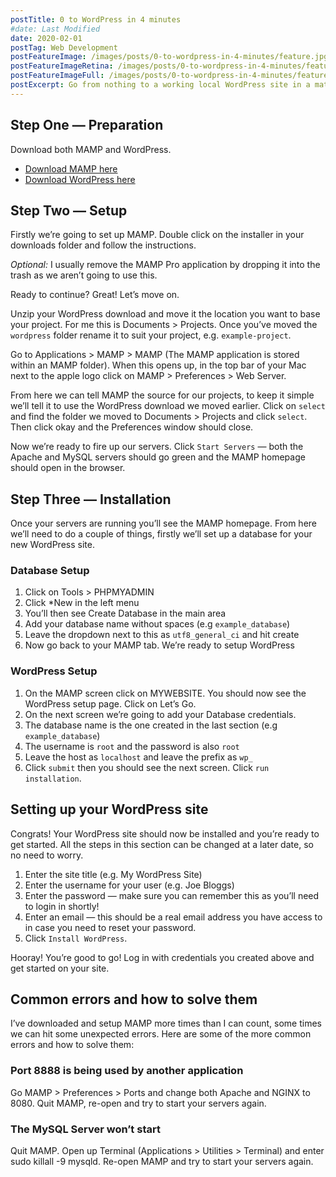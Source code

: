 ```yaml
---
postTitle: 0 to WordPress in 4 minutes
#date: Last Modified
date: 2020-02-01
postTag: Web Development
postFeatureImage: /images/posts/0-to-wordpress-in-4-minutes/feature.jpg
postFeatureImageRetina: /images/posts/0-to-wordpress-in-4-minutes/feature@2x.jpg
postFeatureImageFull: /images/posts/0-to-wordpress-in-4-minutes/feature-full.jpg
postExcerpt: Go from nothing to a working local WordPress site in a matter of minutes.
---
```


## Step One — Preparation
Download both MAMP and WordPress.
- [Download MAMP here](https://en-gb.wordpress.org/download/)
- [Download WordPress here](https://en-gb.wordpress.org/download/)

## Step Two — Setup
Firstly we’re going to set up MAMP. Double click on the installer in your downloads folder and follow the instructions.

*Optional:*
I usually remove the MAMP Pro application by dropping it into the trash as we aren’t going to use this.

Ready to continue? Great! Let’s move on.

Unzip your WordPress download and move it the location you want to base your project. For me this is Documents > Projects. Once you’ve moved the `wordpress` folder rename it to suit your project, e.g. `example-project`.

Go to Applications > MAMP > MAMP (The MAMP application is stored within an MAMP folder). When this opens up, in the top bar of your Mac next to the apple logo click on MAMP > Preferences > Web Server.

From here we can tell MAMP the source for our projects, to keep it simple we’ll tell it to use the WordPress download we moved earlier. Click on `select` and find the folder we moved to Documents > Projects and click `select`. Then click okay and the Preferences window should close.

Now we’re ready to fire up our servers. Click `Start Servers` — both the Apache and MySQL servers should go green and the MAMP homepage should open in the browser.

## Step Three — Installation
Once your servers are running you’ll see the MAMP homepage. From here we’ll need to do a couple of things, firstly we’ll set up a database for your new WordPress site.

### Database Setup
1. Click on Tools > PHPMYADMIN
2. Click *New in the left menu
3. You’ll then see Create Database in the main area
4. Add your database name without spaces (e.g `example_database`)
5. Leave the dropdown next to this as `utf8_general_ci` and hit create
6. Now go back to your MAMP tab. We’re ready to setup WordPress

### WordPress Setup
1. On the MAMP screen click on MYWEBSITE. You should now see the WordPress setup page. Click on Let’s Go.
2. On the next screen we’re going to add your Database credentials.
3. The database name is the one created in the last section (e.g `example_database`)
4. The username is `root` and the password is also `root`
5. Leave the host as `localhost` and leave the prefix as `wp_`
6. Click `submit` then you should see the next screen. Click `run installation`.


## Setting up your WordPress site
Congrats! Your WordPress site should now be installed and you’re ready to get started. All the steps in this section can be changed at a later date, so no need to worry.

1. Enter the site title (e.g. My WordPress Site)
2. Enter the username for your user (e.g. Joe Bloggs)
3. Enter the password — make sure you can remember this as you’ll need to login in shortly!
4. Enter an email — this should be a real email address you have access to in case you need to reset your password.
5. Click `Install WordPress`.

Hooray! You’re good to go! Log in with credentials you created above and get started on your site.

## Common errors and how to solve them
I’ve downloaded and setup MAMP more times than I can count, some times we can hit some unexpected errors. Here are some of the more common errors and how to solve them:

### Port 8888 is being used by another application
Go MAMP > Preferences > Ports and change both Apache and NGINX to 8080. Quit MAMP, re-open and try to start your servers again.

### The MySQL Server won’t start
Quit MAMP. Open up Terminal (Applications > Utilities > Terminal) and enter sudo killall -9 mysqld. Re-open MAMP and try to start your servers again.
